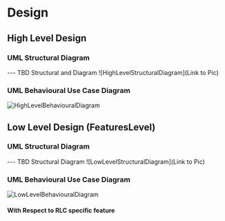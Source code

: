 # Design

## High Level Design 

### UML Structural Diagram
--- TBD Structural and Diagram
![HighLevelStructuralDiagram](Link to Pic)
### UML Behavioural Use Case Diagram
![HighLevelBehaviouralDiagram](https://github.com/ar4240/ImpCalc/blob/main/2_Architecture/behavior%20Diagrams/USECASE_HL.jpg)

## Low Level Design (FeaturesLevel)
### UML Structural Diagram
--- TBD Structural Diagram
![LowLevelStructuralDiagram](Link to Pic)

### UML Behavioural Use Case Diagram
![LowLevelBehaviouralDiagram](https://github.com/ar4240/ImpCalc/blob/main/2_Architecture/behavior%20Diagrams/USECASE_LL.JPG)
#### With Respect to RLC specific feature

